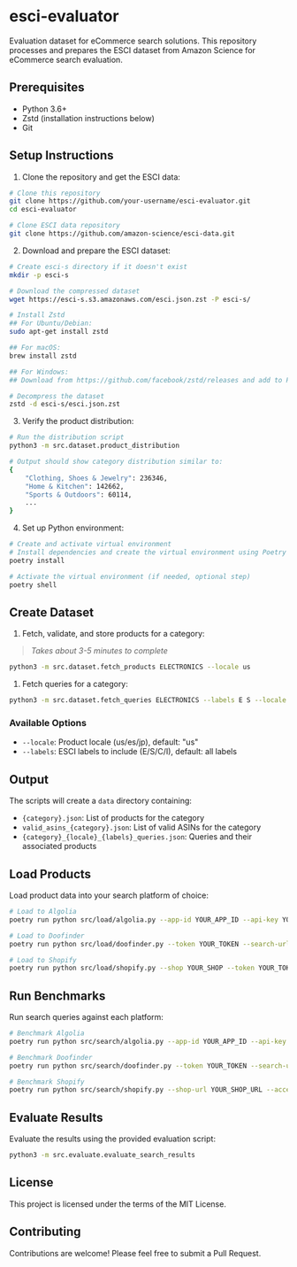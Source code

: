 # esci-evaluator

Evaluation dataset for eCommerce search solutions. This repository processes and prepares the ESCI dataset from Amazon Science for eCommerce search evaluation.

## Prerequisites

- Python 3.6+
- Zstd (installation instructions below)
- Git

## Setup Instructions

1. Clone the repository and get the ESCI data:

```bash
# Clone this repository
git clone https://github.com/your-username/esci-evaluator.git
cd esci-evaluator

# Clone ESCI data repository
git clone https://github.com/amazon-science/esci-data.git
```

2. Download and prepare the ESCI dataset:

```bash
# Create esci-s directory if it doesn't exist
mkdir -p esci-s

# Download the compressed dataset
wget https://esci-s.s3.amazonaws.com/esci.json.zst -P esci-s/

# Install Zstd
## For Ubuntu/Debian:
sudo apt-get install zstd

## For macOS:
brew install zstd

## For Windows:
## Download from https://github.com/facebook/zstd/releases and add to PATH

# Decompress the dataset
zstd -d esci-s/esci.json.zst
```

3. Verify the product distribution:

```bash
# Run the distribution script
python3 -m src.dataset.product_distribution

# Output should show category distribution similar to:
{
    "Clothing, Shoes & Jewelry": 236346,
    "Home & Kitchen": 142662,
    "Sports & Outdoors": 60114,
    ...
}
```

4. Set up Python environment:

```bash
# Create and activate virtual environment
# Install dependencies and create the virtual environment using Poetry
poetry install

# Activate the virtual environment (if needed, optional step)
poetry shell
```

## Create Dataset

1. Fetch, validate, and store products for a category:

> *Takes about 3-5 minutes to complete*

```bash
python3 -m src.dataset.fetch_products ELECTRONICS --locale us
```

1. Fetch queries for a category:

```bash
python3 -m src.dataset.fetch_queries ELECTRONICS --labels E S --locale us
```

### Available Options

- `--locale`: Product locale (us/es/jp), default: "us"
- `--labels`: ESCI labels to include (E/S/C/I), default: all labels

## Output

The scripts will create a `data` directory containing:

- `{category}.json`: List of products for the category
- `valid_asins_{category}.json`: List of valid ASINs for the category
- `{category}_{locale}_{labels}_queries.json`: Queries and their associated products

## Load Products

Load product data into your search platform of choice:

```zsh
# Load to Algolia
poetry run python src/load/algolia.py --app-id YOUR_APP_ID --api-key YOUR_API_KEY --index-name YOUR_INDEX --products-file data/products.json

# Load to Doofinder
poetry run python src/load/doofinder.py --token YOUR_TOKEN --search-url YOUR_SEARCH_URL --management-url YOUR_MANAGEMENT_URL --hash-id YOUR_HASH_ID --index-name YOUR_INDEX --products-file data/products.json

# Load to Shopify
poetry run python src/load/shopify.py --shop YOUR_SHOP --token YOUR_TOKEN --products-file data/products.json
```

## Run Benchmarks

Run search queries against each platform:

```zsh
# Benchmark Algolia
poetry run python src/search/algolia.py --app-id YOUR_APP_ID --api-key YOUR_API_KEY --index-name YOUR_INDEX --queries-file data/queries.json --output-file results/algolia_results.json

# Benchmark Doofinder
poetry run python src/search/doofinder.py --token YOUR_TOKEN --search-url YOUR_SEARCH_URL --hash-id YOUR_HASH_ID --queries-file data/queries.json --output-file results/doofinder_results.json

# Benchmark Shopify
poetry run python src/search/shopify.py --shop-url YOUR_SHOP_URL --access-token YOUR_ACCESS_TOKEN --queries-file data/queries.json --output-file results/shopify_results.json
```

## Evaluate Results

Evaluate the results using the provided evaluation script:

```bash
python3 -m src.evaluate.evaluate_search_results
```

## License

This project is licensed under the terms of the MIT License.

## Contributing

Contributions are welcome! Please feel free to submit a Pull Request.
